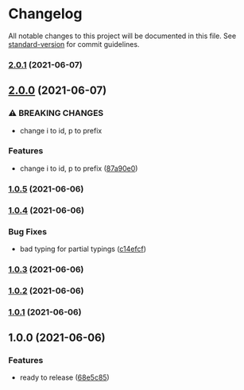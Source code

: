 # Changelog

All notable changes to this project will be documented in this file. See [standard-version](https://github.com/conventional-changelog/standard-version) for commit guidelines.

### [2.0.1](https://github.com/ddadaal/react-typed-i18n/compare/v2.0.0...v2.0.1) (2021-06-07)

## [2.0.0](https://github.com/ddadaal/react-typed-i18n/compare/v1.0.5...v2.0.0) (2021-06-07)


### ⚠ BREAKING CHANGES

*  change i to id, p to prefix

### Features

*  change i to id, p to prefix ([87a90e0](https://github.com/ddadaal/react-typed-i18n/commit/87a90e000981481286e702a495f3e3cbb4d75048))

### [1.0.5](https://github.com/ddadaal/react-typed-i18n/compare/v1.0.4...v1.0.5) (2021-06-06)

### [1.0.4](https://github.com/ddadaal/react-typed-i18n/compare/v1.0.3...v1.0.4) (2021-06-06)


### Bug Fixes

* bad typing for partial typings ([c14efcf](https://github.com/ddadaal/react-typed-i18n/commit/c14efcfc2fbfe4015b5716ea62baed9a906539e6))

### [1.0.3](https://github.com/ddadaal/react-typed-i18n/compare/v1.0.2...v1.0.3) (2021-06-06)

### [1.0.2](https://github.com/ddadaal/react-typed-i18n/compare/v1.0.1...v1.0.2) (2021-06-06)

### [1.0.1](https://github.com/ddadaal/react-typed-i18n/compare/v1.0.0...v1.0.1) (2021-06-06)

## 1.0.0 (2021-06-06)


### Features

* ready to release ([68e5c85](https://github.com/ddadaal/react-typed-i18n/commit/68e5c85b57a441a807b71bd62f2dbb18a6ede7c2))
